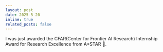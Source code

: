 ```yaml
---
layout: post
date: 2025-5-20
inline: true
related_posts: false
---
```


I was just awarded the CFAR(Center for Frontier AI Research) Internship Award for Research Excellence from A*STAR 🥳.
